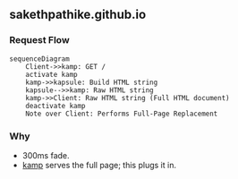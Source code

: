 ## sakethpathike.github.io

### Request Flow
```mermaid
sequenceDiagram
    Client->>kamp: GET /
    activate kamp
    kamp->>kapsule: Build HTML string
    kapsule-->>kamp: Raw HTML string
    kamp->>Client: Raw HTML string (Full HTML document)
    deactivate kamp
    Note over Client: Performs Full-Page Replacement
```

### Why
- 300ms fade.
- [kamp](https://github.com/sakethpathike/kamp) serves the full page; this plugs it in.